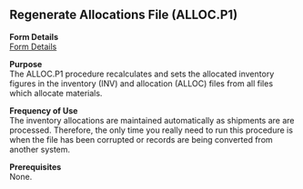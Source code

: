 ##  Regenerate Allocations File (ALLOC.P1)

<PageHeader />

**Form Details**  
[ Form Details ](ALLOC-P1-1/)   

**Purpose**  
The ALLOC.P1 procedure recalculates and sets the allocated inventory figures
in the inventory (INV) and allocation (ALLOC) files from all files which
allocate materials.

**Frequency of Use**  
The inventory allocations are maintained automatically as shipments are are
processed. Therefore, the only time you really need to run this procedure is
when the file has been corrupted or records are being converted from another
system.

**Prerequisites**  
None.

<badge text= "Version 8.10.57" vertical="middle" />

<PageFooter />